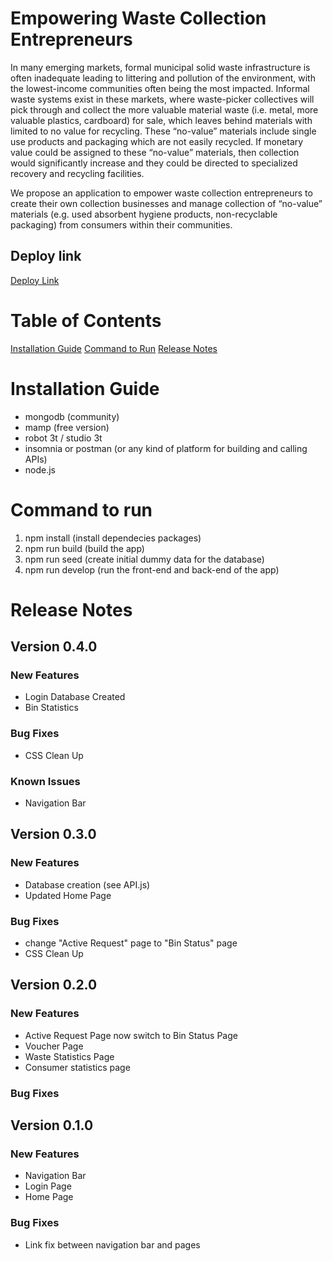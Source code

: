 # Empowering Waste Collection Entrepreneurs

In many emerging markets, formal municipal solid waste infrastructure is often inadequate leading to littering and pollution of the environment, with the lowest-income communities often being the most impacted. Informal waste systems exist in these markets, where waste-picker collectives will pick through and collect the more valuable material waste (i.e. metal, more valuable plastics, cardboard) for sale, which leaves behind materials with limited to no value for recycling. These “no-value” materials include single use products and packaging which are not easily recycled. If monetary value could be assigned to these “no-value” materials, then collection would significantly increase and they could be directed to specialized recovery and recycling facilities.

We propose an application to empower waste collection entrepreneurs to create their own collection businesses and manage collection of “no-value” materials (e.g. used absorbent hygiene products, non-recyclable packaging) from consumers within their communities.

## Deploy link

[Deploy Link](https://tuanle99.github.io/ewce/)

# Table of Contents

[Installation Guide](#installation-guide)
[Command to Run](#command-to-run)
[Release Notes](#release-notes)

# Installation Guide

- mongodb (community)
- mamp (free version)
- robot 3t / studio 3t
- insomnia or postman (or any kind of platform for building and calling APIs)
- node.js

# Command to run

1. npm install (install dependecies packages)
2. npm run build (build the app)
3. npm run seed (create initial dummy data for the database)
4. npm run develop (run the front-end and back-end of the app)

# Release Notes

## Version 0.4.0

### New Features

- Login Database Created
- Bin Statistics

### Bug Fixes

- CSS Clean Up

### Known Issues

- Navigation Bar

## Version 0.3.0

### New Features

- Database creation (see API.js)
- Updated Home Page

### Bug Fixes

- change "Active Request" page to "Bin Status" page
- CSS Clean Up

## Version 0.2.0

### New Features

- Active Request Page now switch to Bin Status Page
- Voucher Page
- Waste Statistics Page
- Consumer statistics page

### Bug Fixes

## Version 0.1.0

### New Features

- Navigation Bar
- Login Page
- Home Page

### Bug Fixes

- Link fix between navigation bar and pages
